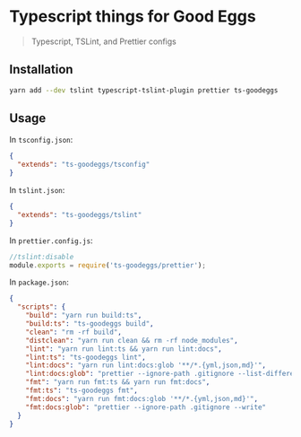 # Typescript things for Good Eggs

> Typescript, TSLint, and Prettier configs

## Installation

```sh
yarn add --dev tslint typescript-tslint-plugin prettier ts-goodeggs
```

## Usage

In `tsconfig.json`:

```json
{
  "extends": "ts-goodeggs/tsconfig"
}
```

In `tslint.json`:

```json
{
  "extends": "ts-goodeggs/tslint"
}
```

In `prettier.config.js`:

```js
//tslint:disable
module.exports = require('ts-goodeggs/prettier');
```

In `package.json`:

```json
{
  "scripts": {
    "build": "yarn run build:ts",
    "build:ts": "ts-goodeggs build",
    "clean": "rm -rf build",
    "distclean": "yarn run clean && rm -rf node_modules",
    "lint": "yarn run lint:ts && yarn run lint:docs",
    "lint:ts": "ts-goodeggs lint",
    "lint:docs": "yarn run lint:docs:glob '**/*.{yml,json,md}'",
    "lint:docs:glob": "prettier --ignore-path .gitignore --list-different",
    "fmt": "yarn run fmt:ts && yarn run fmt:docs",
    "fmt:ts": "ts-goodeggs fmt",
    "fmt:docs": "yarn run fmt:docs:glob '**/*.{yml,json,md}'",
    "fmt:docs:glob": "prettier --ignore-path .gitignore --write"
  }
}
```
